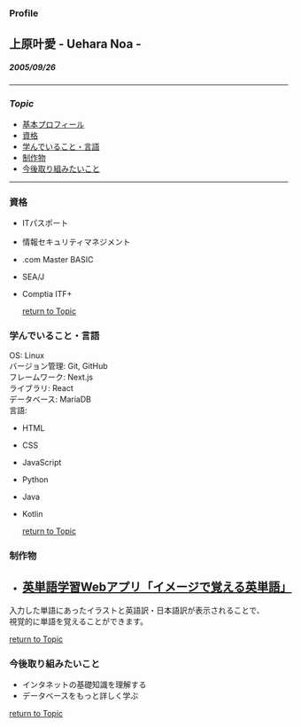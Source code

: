 [](#Topic)
### Profile
## 上原叶愛 - Uehara Noa -  
##### 2005/09/26
---
### *Topic*
- [基本プロフィール](#Profile)  
- [資格](#資格)  
- [学んでいること・言語](#学んでいること・言語)  
- [制作物](#制作物)  
- [今後取り組みたいこと](#今後取り組みたいこと)  
---  

### 資格
- ITパスポート  
- 情報セキュリティマネジメント  
- .com Master BASIC  
- SEA/J  
- Comptia ITF+  
  
  [return to Topic](#Topic)


### 学んでいること・言語  
OS: Linux  
バージョン管理: Git, GitHub  
フレームワーク: Next.js  
ライブラリ: React  
データベース: MariaDB  
言語:  
- HTML  
- CSS  
- JavaScript  
- Python  
- Java  
- Kotlin  
  
  [return to Topic](#Topic)  
  

### 制作物  
- ## [英単語学習Webアプリ「イメージで覚える英単語」](https://use-api-hazel.vercel.app/)  
入力した単語にあったイラストと英語訳・日本語訳が表示されることで、  
視覚的に単語を覚えることができます。 
  
[return to Topic](#Topic)  
  

### 今後取り組みたいこと  
- インタネットの基礎知識を理解する  
- データベースをもっと詳しく学ぶ  
  
[return to Topic](#Topic)



<!--
**itc-s24006/itc-s24006** is a ✨ _special_ ✨ repository because its `README.md` (this file) appears on your GitHub profile.

Here are some ideas to get you started:

- 🔭 I’m currently working on ...
- 🌱 I’m currently learning ...
- 👯 I’m looking to collaborate on ...
- 🤔 I’m looking for help with ...
- 💬 Ask me about ...
- 📫 How to reach me: ...
- 😄 Pronouns: ...
- ⚡ Fun fact: ...
-->
